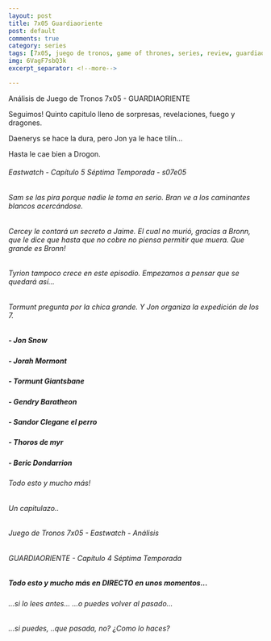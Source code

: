 ```yaml
---
layout: post
title: 7x05 Guardiaoriente
post: default
comments: true
category: series
tags: [7x05, juego de tronos, game of thrones, series, review, guardiaoriente]
img: 6VagF7sbQ3k
excerpt_separator: <!--more-->

---
```


Análisis de Juego de Tronos 7x05 - GUARDIAORIENTE

Seguimos! Quinto capitulo lleno de sorpresas, revelaciones, fuego y dragones.

Daenerys se hace la dura, pero Jon ya le hace tilín...

Hasta le cae bien a Drogon.

<!--more-->


###### Eastwatch - Capítulo 5 Séptima Temporada - s07e05

###### Sam se las pira porque nadie le toma en serio. Bran ve a los caminantes blancos acercándose.
###### Cercey le contará un secreto a Jaime. El cual no murió, gracias a Bronn, que le dice que hasta que no cobre no piensa permitir que muera. Que grande es Bronn!
###### Tyrion tampoco crece en este episodio. Empezamos a pensar que se quedará así...
###### Tormunt pregunta por la chica grande. Y Jon organiza la expedición de los 7.
##### - Jon Snow
##### - Jorah Mormont
##### - Tormunt Giantsbane
##### - Gendry Baratheon
##### - Sandor Clegane el perro
##### - Thoros de myr
##### - Beric Dondarrion

###### Todo esto y mucho más!
###### Un capitulazo..

###### Juego de Tronos 7x05 - Eastwatch - Análisis
###### GUARDIAORIENTE - Capítulo 4 Séptima Temporada

##### Todo esto y mucho más en DIRECTO en unos momentos...
###### ...si lo lees antes... ...o puedes volver al pasado...
###### ...si puedes, ..que pasada, no? ¿Como lo haces?